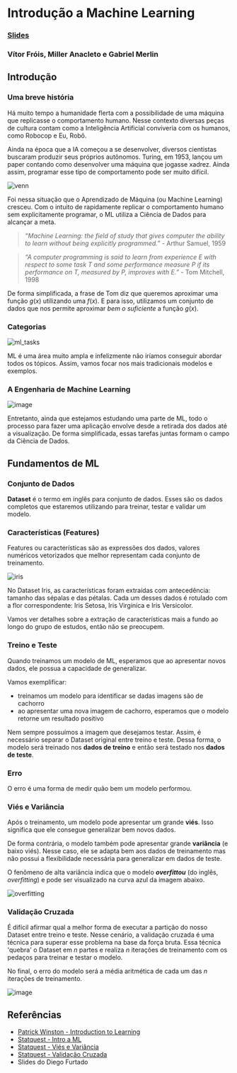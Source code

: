 # Introdução a Machine Learning
### [Slides](mlc01.ipynb)
### Vítor Fróis, Miller Anacleto e Gabriel Merlin
## Introdução
### Uma breve história
Há muito tempo a humanidade flerta com a possibilidade de uma máquina que replicasse o comportamento humano. 
Nesse contexto diversas peças de cultura contam como a Inteligência Artificial conviveria com os humanos, 
como Robocop e Eu, Robô.

Ainda na época que a IA começou a se desenvolver, diversos cientistas buscaram produzir seus próprios autônomos.
Turing, em 1953, lançou um paper contando como desenvolver uma máquina que jogasse xadrez.
Ainda assim, programar esse tipo de comportamento pode ser muito difícil.

![venn](https://github.com/icmc-data/ml-study-group/assets/46361092/6002603a-1711-4cee-abf6-09de81523f2f)

Foi nessa situação que o Aprendizado de Máquina (ou Machine Learning) cresceu. Com o intuito de rapidamente replicar o comportamento 
humano sem explicitamente programar, o ML utiliza a Ciência de Dados para alcançar a meta.

> _“Machine Learning: the field of study that gives computer the ability to
> learn without being explicitly programmed.”_ - Arthur Samuel, 1959

> _“A computer programming is said to learn from experience E with respect to some task T
> and some performance measure P if its performance on T, measured by P, improves with E.”_ - Tom Mitchell, 1998

De forma simplificada, a frase de Tom diz que queremos aproximar uma função $g(x)$ utilizando uma $f(x)$. 
E para isso, utilizamos um conjunto de dados que nos permite aproximar _bem o suficiente_ a função $g(x)$.

### Categorias 
![ml_tasks](https://github.com/icmc-data/ml-study-group/assets/46361092/5148cd7a-984d-4090-8a80-2e5e71d760e1)

ML é uma área muito ampla e infelizmente não iríamos conseguir abordar todos os tópicos. 
Assim, vamos focar nos mais tradicionais modelos e exemplos.

### A Engenharia de Machine Learning
![image](https://github.com/icmc-data/ml-study-group/assets/46361092/544faf65-ea28-4236-8399-f315e2f78ead)

Entretanto, ainda que estejamos estudando uma parte de ML, todo o processo para fazer uma aplicação envolve
desde a retirada dos dados até a visualização. De forma simplificada, essas tarefas juntas formam o campo da 
Ciência de Dados.

## Fundamentos de ML
### Conjunto de Dados
**Dataset** é o termo em inglês para conjunto de dados. Esses são os dados completos que estaremos utilizando
para treinar, testar e validar um modelo.

### Características (Features)
Features ou características são as expressões dos dados, valores numéricos vetorizados que melhor representam cada conjunto de treinamento.

![iris](https://github.com/icmc-data/ml-study-group/assets/46361092/d5ad0a30-8602-43ea-b37a-488fc9b706db)

No Dataset Iris, as características foram extraídas com antecedência: tamanho das sépalas e das pétalas. Cada um desses dados é rotulado com a flor correspondente: Iris Setosa, Iris Virginica e Iris Versicolor.

Vamos ver detalhes sobre a extração de características mais a fundo ao longo do grupo de estudos, então não se preocupem.

### Treino e Teste
Quando treinamos um modelo de ML, esperamos que ao apresentar novos dados, ele possua a capacidade de generalizar.

Vamos exemplificar: 
- treinamos um modelo para identificar se dadas imagens são de cachorro
- ao apresentar uma nova imagem de cachorro, esperamos que o modelo retorne um resultado positivo

Nem sempre possuímos a imagem que desejamos testar. Assim, é necessário separar o Dataset original entre treino e teste.
Dessa forma, o modelo será treinado nos **dados de treino** e então será testado nos **dados de teste**.

### Erro
O erro é uma forma de medir quão bem um modelo performou.

### Viés e Variância
Após o treinamento, um modelo pode apresentar um grande **viés**. Isso significa que ele consegue generalizar bem novos dados. 

De forma contrária, o modelo também pode apresentar grande **variância** (e baixo viés). Nesse caso, ele se adapta bem 
aos dados de treinamento mas não possui a flexibilidade necessária para generalizar em dados de teste.

O fenômeno de alta variância indica que o modelo **_overfittou_** (do inglês, _overfitting_) e pode ser visualizado na curva azul da imagem abaixo.

![overfitting](https://github.com/icmc-data/ml-study-group/assets/46361092/217c43c6-a640-4a51-9f6d-6c99e9c8b1b1)

### Validação Cruzada
É difícil afirmar qual a melhor forma de executar a partição do nosso Dataset entre treino e teste. 
Nesse cenário, a validação cruzada é uma técnica para superar esse problema na base da força bruta. 
Essa técnica 'quebra' o Dataset em $n$ partes e realiza $n$ iterações de treinamento com os pedaços para treinar e testar o modelo.

No final, o erro do modelo será a média aritmética de cada um das $n$ iterações de treinamento.

![image](https://github.com/icmc-data/ml-study-group/assets/46361092/d7b9f1c3-c9b1-4327-8667-56644fadef4a)


## Referências
- [Patrick Winston - Introduction to Learning](https://www.youtube.com/watch?v=09mb78oiPkA&list=PLUl4u3cNGP63gFHB6xb-kVBiQHYe_4hSi&index=11)
- [Statquest - Intro a ML](https://www.youtube.com/watch?v=Gv9_4yMHFhI)
- [Statquest - Viés e Variância](https://www.youtube.com/watch?v=EuBBz3bI-aA)
- [Statquest - Validação Cruzada](https://www.youtube.com/watch?v=fSytzGwwBVw)
- Slides do Diego Furtado
